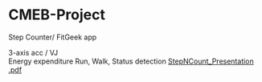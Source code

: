# CMEB-Project
Step Counter/ FitGeek app

3-axis acc / VJ    
Energy expenditure
Run, Walk, 
Status detection
[StepNCount_Presentation .pdf](https://github.com/marianacalado/CMEB-Project/files/10247892/StepNCount_Presentation.pdf)
